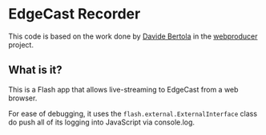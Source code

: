 # EdgeCast Recorder

This code is based on the work done by [Davide Bertola](http://dadeb.it/) in the [webproducer](https://github.com/davibe/webproducer) project.

## What is it?

This is a Flash app that allows live-streaming to EdgeCast from a web browser.

For ease of debugging, it uses the `flash.external.ExternalInterface` class do push all of its logging into JavaScript via console.log.

